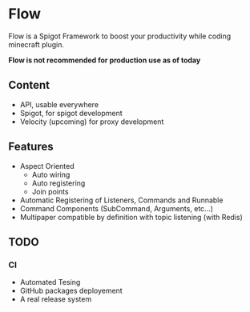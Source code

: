 # Flow

Flow is a Spigot Framework to boost your productivity while coding minecraft plugin.

**Flow is not recommended for production use as of today**

## Content

- API, usable everywhere
- Spigot, for spigot development
- Velocity (upcoming) for proxy development

## Features

- Aspect Oriented
  - Auto wiring
  - Auto registering
  - Join points
- Automatic Registering of Listeners, Commands and Runnable
- Command Components (SubCommand, Arguments, etc...)
- Multipaper compatible by definition with topic listening (with Redis)

## TODO

### CI

- Automated Tesing
- GitHub packages deployement
- A real release system
